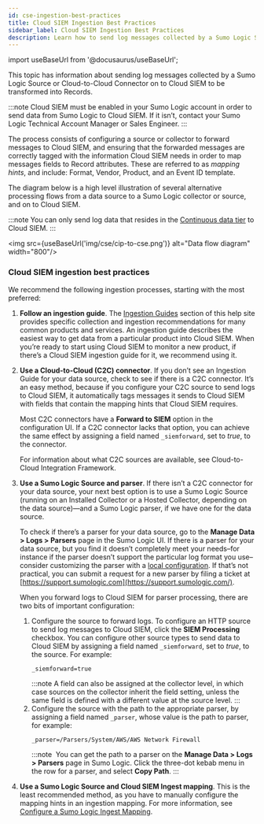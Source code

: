 ```yaml
---
id: cse-ingestion-best-practices
title: Cloud SIEM Ingestion Best Practices
sidebar_label: Cloud SIEM Ingestion Best Practices
description: Learn how to send log messages collected by a Sumo Logic Source or Cloud-to-Cloud Connector on to Cloud SIEM to be transformed into Records.
---
```


import useBaseUrl from '@docusaurus/useBaseUrl';

This topic has information about sending log messages collected by a Sumo Logic Source or Cloud-to-Cloud Connector on to Cloud SIEM to be transformed into Records. 

:::note
Cloud SIEM must be enabled in your Sumo Logic account in order to send data from Sumo Logic to Cloud SIEM. If it isn’t, contact your Sumo Logic Technical Account Manager or Sales Engineer.
:::

The process consists of configuring a source or collector to forward messages to Cloud SIEM, and ensuring that the forwarded messages are correctly tagged with the information Cloud SIEM needs in order to map messages fields to Record attributes. These are referred to as *mapping hints*, and include: Format, Vendor, Product, and an Event ID template.

The diagram below is a high level illustration of several alternative processing flows from a data source to a Sumo Logic collector or source, and on to Cloud SIEM. 

:::note
You can only send log data that resides in the [Continuous data tier](/docs/manage/partitions/data-tiers) to Cloud SIEM.
:::

<img src={useBaseUrl('img/cse/cip-to-cse.png')} alt="Data flow diagram" width="800"/>

### Cloud SIEM ingestion best practices

We recommend the following ingestion processes, starting with the most preferred:

1. **Follow an ingestion guide**. The [Ingestion Guides](/docs/cse/ingestion) section of this help site provides specific collection and ingestion recommendations for many common products and services. An ingestion guide describes the easiest way to get data from a particular product into Cloud SIEM. When you’re ready to start using Cloud SIEM to monitor a new product, if there’s a Cloud SIEM ingestion guide for it, we recommend using it.     
1. **Use a Cloud-to-Cloud (C2C) connector**. If you don’t see an Ingestion Guide for your data source, check to see if there is a C2C connector. It’s an easy method, because if you configure your C2C source to send logs to Cloud SIEM, it automatically tags messages it sends to Cloud SIEM with fields that contain the mapping hints that Cloud SIEM requires.   

    Most C2C connectors have a **Forward to SIEM** option in the configuration UI. If a C2C connector lacks that option, you can achieve the same effect by assigning a field named `_siemforward`, set to *true*, to the connector.  

    For information about what C2C sources are available, see Cloud-to-Cloud Integration Framework.  
1. **Use a Sumo Logic Source and parser**. If there isn’t a C2C connector for your data source, your next best option is to use a Sumo Logic Source (running on an Installed Collector or a Hosted Collector, depending on the data source)—and a Sumo Logic parser, if we have one for the data source.   

     To check if there’s a parser for your data source, go to the **Manage Data > Logs > Parsers** page in the Sumo Logic UI. If there is a parser for your data source, but you find it doesn’t completely meet your needs–for instance if the parser doesn’t support the particular log format you use–consider customizing the parser with a [local configuration](/docs/cse/schema/parser-editor#create-a-local-configuration-for-a-system-parser). If that’s not practical, you can submit a request for a new parser by filing a ticket at [https://support.sumologic.com](https://support.sumologic.com/).  
     
     When you forward logs to Cloud SIEM for parser processing, there are two bits of important configuration:  
    1. Configure the source to forward logs. To configure an HTTP source to send log messages to Cloud SIEM, click the **SIEM Processing** checkbox. You can configure other source types to send data to Cloud SIEM by assigning a field named `_siemforward`, set to *true*, to the source. For example:  
        ```
        _siemforward=true
        ```
         :::note
         A field can also be assigned at the collector level, in which case sources on the collector inherit the field setting, unless the same field is defined with a different value at the source level.
         :::
    2. Configure the source with the path to the appropriate parser, by assigning a field named `_parser`, whose value is the path to parser, for example:  
        ```
        _parser=/Parsers/System/AWS/AWS Network Firewall
        ```  
        :::note 
        You can get the path to a parser on the **Manage Data > Logs > Parsers** page in Sumo Logic. Click the three-dot kebab menu in the row for a parser, and select **Copy Path**.
        :::


1. **Use a Sumo Logic Source and Cloud SIEM Ingest mapping**. This is the least recommended method, as you have to manually configure the mapping hints in an ingestion mapping. For more information, see [Configure a Sumo Logic Ingest Mapping](/docs/cse/ingestion/sumo-logic-ingest-mapping/).
